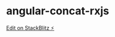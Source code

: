 # angular-concat-rxjs

[Edit on StackBlitz ⚡️](https://stackblitz.com/edit/angular-base-setup-zxwaop)
